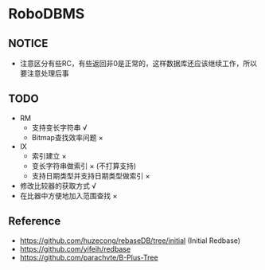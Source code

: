 # RoboDBMS
## NOTICE
 - 注意区分有些RC，有些返回非0是正常的，这样数据库还应该继续工作，所以要注意处理后事
## TODO
 - RM
    - 支持变长字符串 √
    - Bitmap查找效率问题 ×
 - IX
    - 索引建立 ×
    - 变长字符串做索引 × (不打算支持)
    - 支持日期类型并支持日期类型做索引 ×
 - 修改比较器的获取方式 √
 - 在比器中方便地加入范围查找 ×
## Reference
 - https://github.com/huzecong/rebaseDB/tree/initial (Initial Redbase)
 - https://github.com/yifeih/redbase
 - https://github.com/parachvte/B-Plus-Tree
 
